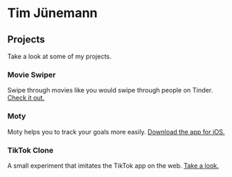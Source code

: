 # Tim Jünemann


## Projects

Take a look at some of my projects.

### Movie Swiper
Swipe through movies like you would swipe through people on Tinder. [Check it out.](tinder-for-movies.now.sh)

### Moty 
Moty helps you to track your goals more easily. [Download the app for iOS.](https://moty-app.com/ios)

### TikTok Clone
A small experiment that imitates the TikTok app on the web. [Take a look.](https://timjuenemann.github.io/tik-tok-clone/)
